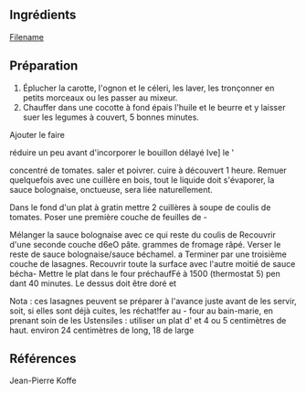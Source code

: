 
## Ingrédients

[Filename](/Recettes/Ingredients/ingredients_lasagnes_bolognaise.md ':include')

## Préparation

1. Éplucher la carotte, l'ognon et le céleri, les laver, les tronçonner en petits morceaux ou les passer au mixeur.
1. Chauffer dans une cocotte à fond épais l'huile et le beurre et y laisser suer les legumes à couvert, 5 bonnes minutes.

Ajouter le faire 

réduire un peu avant d'incorporer le bouillon délayé Ive] le ' 

concentré de tomates. saler et poivrer. cuire à découvert 1 heure. 
Remuer quelquefois avec une cuillère en bois, tout le liquide doit s'évaporer, la sauce bolognaise, onctueuse, sera liée naturellement.

Dans le fond d'un plat à gratin mettre 2 cuillères à soupe de coulis de tomates. Poser une première couche de feuilles de - 

Mélanger la sauce bolognaise avec ce qui reste du coulis de 
Recouvrir d'une seconde couche d6eO pâte. 
grammes de fromage râpé. 
Verser le reste de sauce bolognaise/sauce béchamel. 
a Terminer par une troisième couche de lasagnes. 
Recouvrir toute la surface avec l'autre moitié de sauce bécha- 
Mettre le plat dans le four préchaufFé à 1500 (thermostat 5) pen 
dant 40 minutes. Le dessus doit être doré et 

Nota : ces lasagnes peuvent se préparer à l'avance
juste avant de les servir, soit, si elles sont déjà cuites, les réchat!fer au - 
four au bain-marie, en prenant soin de les 
Ustensiles : utiliser un plat d' 
et 4 ou 5 centimètres de haut. 
environ 24 centimètres de long, 18 de large 

## Références

Jean-Pierre Koffe
